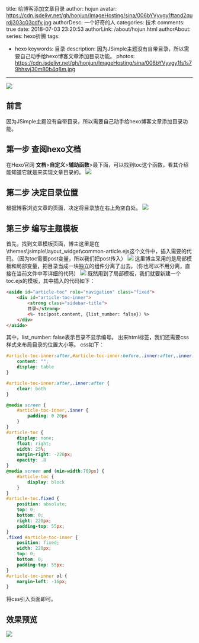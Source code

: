 title: 给博客添加文章目录
author: hojun
avatar: https://cdn.jsdelivr.net/gh/honjun/ImageHosting/sina/006bYVyvgy1ftand2qurdj303c03cdfv.jpg
authorDesc: 一个好奇的人
categories: 技术
comments: true
date: 2018-07-03 23:20:53
authorLink: /about/hojun.html
authorAbout:
series: hexo折腾
tags:
 - hexo
keywords: 目录
description: 因为JSimple主题没有自带目录，所以需要自己动手给hexo博客文章添加目录功能。
photos: https://cdn.jsdelivr.net/gh/honjun/ImageHosting/sina/006bYVyvgy1fs1s79hhsvj30m80b4q8m.jpg
---
![](https://cdn.jsdelivr.net/gh/honjun/ImageHosting/sina/006bYVyvgy1fs1s79hhsvj30m80b4q8m.jpg)
## 前言

因为JSimple主题没有自带目录，所以需要自己动手给hexo博客文章添加目录功能。

## 第一步 查阅hexo文档

在Hexo官网 **文档**>**自定义**>**辅助函数**>最下面，可以找到toc这个函数，看其介绍能知道它就是来实现文章目录的。
![](https://cdn.jsdelivr.net/gh/honjun/ImageHosting/sina/006bYVyvgy1fsx42m87djj30m60a9aa7.jpg)
## 第二步 决定目录位置

根据博客浏览文章的页面，决定将目录放在右上角空白处。
![](https://cdn.jsdelivr.net/gh/honjun/ImageHosting/sina/006bYVyvgy1fsx431epr9j31080iigq9.jpg)

## 第三步 编写主题模板

首先，找到文章模板页面，博主这里是在\themes\jsimple\layout\_widget\common-article.ejs这个文件中，插入需要的代码。（因为toc需要post变量，所以我们把post传入）
![](https://cdn.jsdelivr.net/gh/honjun/ImageHosting/sina/006bYVyvgy1fsx42xkuybj30on0fjta7.jpg)
这里博主采用的是局部模板和局部变量，把目录当成一块独立的组件分离了出去。（你也可以不用分离，直接在当前文件中写详细的代码）
![](https://cdn.jsdelivr.net/gh/honjun/ImageHosting/sina/006bYVyvgy1fsx42trh06j30js0jqmy7.jpg)
既然用到了局部模板，我们就要新建一个toc.ejs的模板，其中插入的代码如下：
```html
<aside id="article-toc" role="navigation" class="fixed">
    <div id="article-toc-inner">
        <strong class="sidebar-title">
        目录</strong>
        <%- toc(post.content, {list_number: false}) %>
    </div>
</aside>
```
其中，list_number: false表示目录不显示编号。
出来html标签，我们还需要css样式来布局目录的位置大小等。
css如下：
```css
#article-toc-inner:after,#article-toc-inner:before,.inner:after,.inner:before {
    content: "";
    display: table
}

#article-toc-inner:after,.inner:after {
    clear: both
}

@media screen {
    #article-toc-inner,.inner {
        padding: 0 20px
    }
}
#article-toc {
    display: none;
    float: right;
    width: 25%;
    margin-right: -220px;
    opacity: .8
}
@media screen and (min-width:769px) {
    #article-toc {
        display: block
    }
}
#article-toc.fixed {
    position: absolute;
    top: 0;
    bottom: 0;
    right: 220px;
    padding-top: 55px;
}
.fixed #article-toc-inner {
    position: fixed;
    width: 220px;
    top: 0;
    bottom: 0;
    padding-top: 55px;
}
#article-toc-inner ol {
    margin-left: -16px;
}
```
将css引入页面即可。

## 效果预览

![](https://cdn.jsdelivr.net/gh/honjun/ImageHosting/sina/006bYVyvgy1fsx42pzxgnj31070i8n1y.jpg)